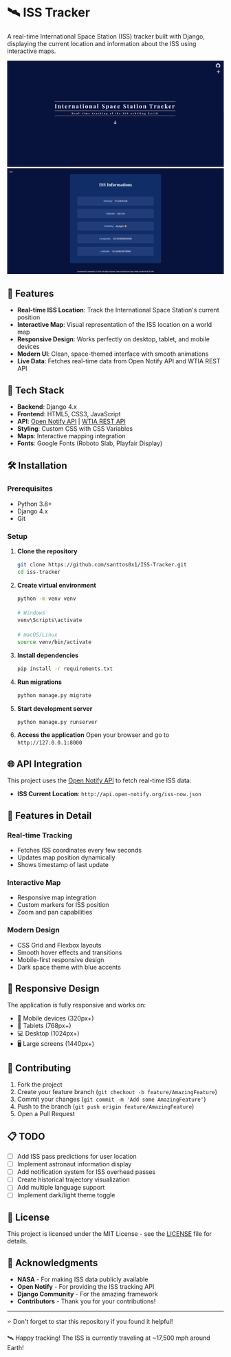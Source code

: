 # 🛰️ ISS Tracker

A real-time International Space Station (ISS) tracker built with Django, displaying the current location and information about the ISS using interactive maps.

![ISS Tracker](./src/doc/github/img/image.png)
![ISS Info](./src/doc/github/img/image_2.png)

## 🌟 Features

- **Real-time ISS Location**: Track the International Space Station's current position
- **Interactive Map**: Visual representation of the ISS location on a world map
- **Responsive Design**: Works perfectly on desktop, tablet, and mobile devices
- **Modern UI**: Clean, space-themed interface with smooth animations
- **Live Data**: Fetches real-time data from Open Notify API and WTIA REST API

## 🚀 Tech Stack

- **Backend**: Django 4.x
- **Frontend**: HTML5, CSS3, JavaScript
- **API**: [Open Notify API](http://api.open-notify.org/) | [WTIA REST API](https://wheretheiss.at/w/developer)
- **Styling**: Custom CSS with CSS Variables
- **Maps**: Interactive mapping integration
- **Fonts**: Google Fonts (Roboto Slab, Playfair Display)

## 🛠️ Installation

### Prerequisites
- Python 3.8+
- Django 4.x
- Git

### Setup

1. **Clone the repository**
   ```bash
   git clone https://github.com/santtos0x1/ISS-Tracker.git
   cd iss-tracker
   ```

2. **Create virtual environment**
   ```bash
   python -m venv venv
   
   # Windows
   venv\Scripts\activate
   
   # macOS/Linux
   source venv/bin/activate
   ```

3. **Install dependencies**
   ```bash
   pip install -r requirements.txt
   ```

4. **Run migrations**
   ```bash
   python manage.py migrate
   ```

5. **Start development server**
   ```bash
   python manage.py runserver
   ```

6. **Access the application**
   Open your browser and go to `http://127.0.0.1:8000`

## 🌐 API Integration

This project uses the [Open Notify API](http://api.open-notify.org/) to fetch real-time ISS data:

- **ISS Current Location**: `http://api.open-notify.org/iss-now.json`

## 🎨 Features in Detail

### Real-time Tracking
- Fetches ISS coordinates every few seconds
- Updates map position dynamically
- Shows timestamp of last update

### Interactive Map
- Responsive map integration
- Custom markers for ISS position
- Zoom and pan capabilities

### Modern Design
- CSS Grid and Flexbox layouts
- Smooth hover effects and transitions
- Mobile-first responsive design
- Dark space theme with blue accents

## 📱 Responsive Design

The application is fully responsive and works on:
- 📱 Mobile devices (320px+)
- 📱 Tablets (768px+)
- 💻 Desktop (1024px+)
- 🖥️ Large screens (1440px+)

## 🤝 Contributing

1. Fork the project
2. Create your feature branch (`git checkout -b feature/AmazingFeature`)
3. Commit your changes (`git commit -m 'Add some AmazingFeature'`)
4. Push to the branch (`git push origin feature/AmazingFeature`)
5. Open a Pull Request

## 📋 TODO

- [ ] Add ISS pass predictions for user location
- [ ] Implement astronaut information display
- [ ] Add notification system for ISS overhead passes
- [ ] Create historical trajectory visualization
- [ ] Add multiple language support
- [ ] Implement dark/light theme toggle

## 📄 License

This project is licensed under the MIT License - see the [LICENSE](LICENSE) file for details.

## 🙏 Acknowledgments

- **NASA** - For making ISS data publicly available
- **Open Notify** - For providing the ISS tracking API
- **Django Community** - For the amazing framework
- **Contributors** - Thank you for your contributions!

---

⭐ Don't forget to star this repository if you found it helpful!

🛰️ Happy tracking! The ISS is currently traveling at ~17,500 mph around Earth!

